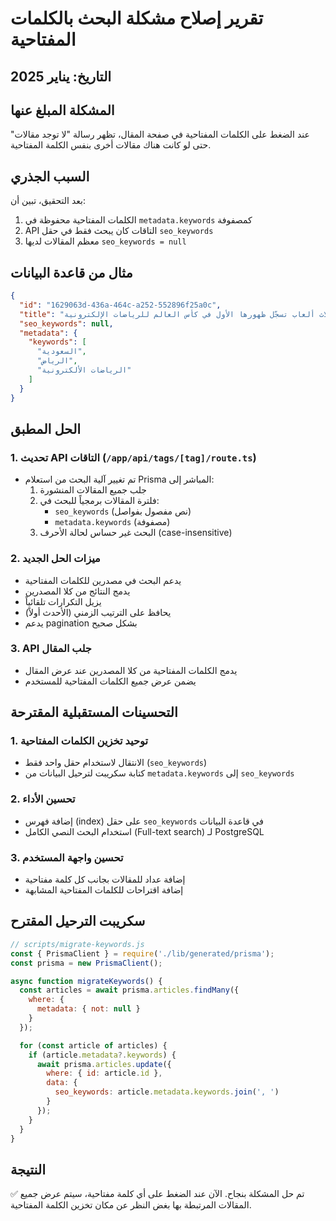 # تقرير إصلاح مشكلة البحث بالكلمات المفتاحية

## التاريخ: يناير 2025

## المشكلة المبلغ عنها
عند الضغط على الكلمات المفتاحية في صفحة المقال، تظهر رسالة "لا توجد مقالات" حتى لو كانت هناك مقالات أخرى بنفس الكلمة المفتاحية.

## السبب الجذري
بعد التحقيق، تبين أن:
1. الكلمات المفتاحية محفوظة في `metadata.keywords` كمصفوفة
2. API التاقات كان يبحث فقط في حقل `seo_keywords` 
3. معظم المقالات لديها `seo_keywords = null`

## مثال من قاعدة البيانات
```json
{
  "id": "1629063d-436a-464c-a252-552896f25a0c",
  "title": "ثلاث ألعاب تسجّل ظهورها الأول في كأس العالم للرياضات الإلكترونية",
  "seo_keywords": null,
  "metadata": {
    "keywords": [
      "السعودية",
      "الرياض", 
      "الرياضات الألكترونية"
    ]
  }
}
```

## الحل المطبق

### 1. تحديث API التاقات (`/app/api/tags/[tag]/route.ts`)
- تم تغيير آلية البحث من استعلام Prisma المباشر إلى:
  1. جلب جميع المقالات المنشورة
  2. فلترة المقالات برمجياً للبحث في:
     - `seo_keywords` (نص مفصول بفواصل)
     - `metadata.keywords` (مصفوفة)
  3. البحث غير حساس لحالة الأحرف (case-insensitive)

### 2. ميزات الحل الجديد
- يدعم البحث في مصدرين للكلمات المفتاحية
- يدمج النتائج من كلا المصدرين
- يزيل التكرارات تلقائياً
- يحافظ على الترتيب الزمني (الأحدث أولاً)
- يدعم pagination بشكل صحيح

### 3. API جلب المقال
- يدمج الكلمات المفتاحية من كلا المصدرين عند عرض المقال
- يضمن عرض جميع الكلمات المفتاحية للمستخدم

## التحسينات المستقبلية المقترحة

### 1. توحيد تخزين الكلمات المفتاحية
- الانتقال لاستخدام حقل واحد فقط (`seo_keywords`)
- كتابة سكريبت لترحيل البيانات من `metadata.keywords` إلى `seo_keywords`

### 2. تحسين الأداء
- إضافة فهرس (index) على حقل `seo_keywords` في قاعدة البيانات
- استخدام البحث النصي الكامل (Full-text search) لـ PostgreSQL

### 3. تحسين واجهة المستخدم
- إضافة عداد للمقالات بجانب كل كلمة مفتاحية
- إضافة اقتراحات للكلمات المفتاحية المشابهة

## سكريبت الترحيل المقترح
```javascript
// scripts/migrate-keywords.js
const { PrismaClient } = require('./lib/generated/prisma');
const prisma = new PrismaClient();

async function migrateKeywords() {
  const articles = await prisma.articles.findMany({
    where: {
      metadata: { not: null }
    }
  });

  for (const article of articles) {
    if (article.metadata?.keywords) {
      await prisma.articles.update({
        where: { id: article.id },
        data: {
          seo_keywords: article.metadata.keywords.join(', ')
        }
      });
    }
  }
}
```

## النتيجة
✅ تم حل المشكلة بنجاح. الآن عند الضغط على أي كلمة مفتاحية، سيتم عرض جميع المقالات المرتبطة بها بغض النظر عن مكان تخزين الكلمة المفتاحية. 
